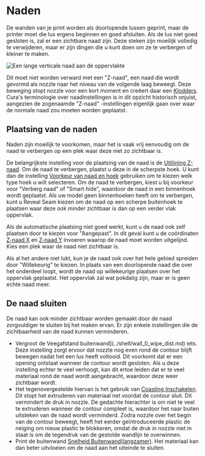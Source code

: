 Naden
====
De wanden van je print worden als doorlopende lussen geprint, maar de printer moet die lus ergens beginnen en goed afsluiten. Als de lus niet goed gesloten is, zal er een zichtbare naad zijn. Deze steken zijn moeilijk volledig te verwijderen, maar er zijn dingen die u kunt doen om ze te verbergen of kleiner te maken.

![Een lange verticale naad aan de oppervlakte](../../../articles/images/seam.jpg)

Dit moet niet worden verward met een "Z-naad", een naad die wordt gevormd als nozzle naar het niveau van de volgende laag beweegt. Deze beweging stopt nozzle voor een kort moment en creëert daar een [Klodders](blobs.md). Cura's terminologie over naadinstellingen is in dit opzicht historisch onjuist, aangezien de zogenaamde "Z-naad" -instellingen eigenlijk gaan over waar de normale naad zou moeten worden geplaatst.

Plaatsing van de naden
----
Naden zijn moeilijk te voorkomen, maar het is vaak vrij eenvoudig om de naad te verbergen op een plek waar deze niet zo zichtbaar is.

De belangrijkste instelling voor de plaatsing van de naad is de [Uitlijning Z-naad](../shell/z_seam_type.md). Om de naad te verbergen, plaatst u deze in de scherpste hoek. U kunt dan de instelling [Voorkeur van naad en hoek](../shell/z_seam_corner.md) gebruiken om te kiezen welk type hoek u wilt selecteren. Om de naad te verbergen, kiest u bij voorkeur voor "Verberg naad" of "Smart hide", waardoor de naad in een binnenhoek wordt geplaatst. Als uw model geen binnenhoeken heeft om te verbergen, kunt u Reveal Seam kiezen om de naad op een scherpe buitenhoek te plaatsen waar deze ook minder zichtbaar is dan op een verder vlak oppervlak.

Als de automatische plaatsing niet goed werkt, kunt u de naad ook zelf plaatsen door te kiezen voor "Aangepast". In dit geval kunt u de coördinaten [Z-naad X](../shell/z_seam_x.md) en [Z-naad Y](../shell/z_seam_y.md) invoeren waarop de naad moet worden uitgelijnd. Kies een plek waar de naad niet zichtbaar is.

Als al het andere niet lukt, kun je de naad ook over het hele gebied spreiden door "Willekeurig" te kiezen. In plaats van een doorlopende naad die over het onderdeel loopt, wordt de naad op willekeurige plaatsen over het oppervlak geplaatst. Het oppervlak zal wat pokdalig zijn, maar er is geen echte naad meer.

De naad sluiten
----
De naad kan ook minder zichtbaar worden gemaakt door de naad zorgvuldiger te sluiten bij het maken ervan. Er zijn enkele instellingen die de zichtbaarheid van de naad kunnen verminderen.
* Vergroot de Veegafstand buitenwand](../shell/wall_0_wipe_dist.md) iets. Deze instelling zorgt ervoor dat nozzle nog even rond de contour blijft bewegen nadat het een lus heeft voltooid. Dit voorkomt dat er een opening ontstaat wanneer de contour wordt gesloten. Als u deze instelling echter te veel verhoogt, kan dit ertoe leiden dat er te veel materiaal rond de naad wordt aangebracht, waardoor deze weer zichtbaar wordt.
* Het tegenovergestelde hiervan is het gebruik van [Coasting Inschakelen](../experimental/coasting_enable.md). Dit stopt het extruderen van materiaal net voordat de contour sluit. Dit vermindert de druk in nozzle. De gedachte hierachter is om niet te veel te extruderen wanneer de contour compleet is, waardoor het naar buiten uitsteken van de naad wordt verminderd. Zodra nozzle over het begin van de contour beweegt, heeft het eerder geïntroduceerde plastic de neiging om nieuw plastic te blokkeren, omdat de druk in nozzle niet in staat is om de tegendruk van de gestolde wandlijn te overwinnen.
* Print de buitenwand [Snelheid Buitenwand(langzamer)](../speed/speed_wall_0.md). Het materiaal kan dan beter uitvloeien om de naad aan het uiteinde te sluiten.